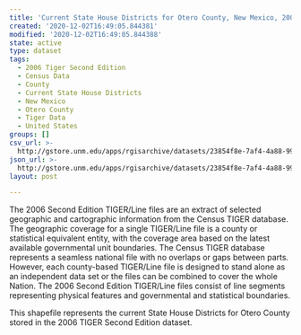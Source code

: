 ```yaml
---
title: 'Current State House Districts for Otero County, New Mexico, 2006se TIGER'
created: '2020-12-02T16:49:05.844381'
modified: '2020-12-02T16:49:05.844388'
state: active
type: dataset
tags:
  - 2006 Tiger Second Edition
  - Census Data
  - County
  - Current State House Districts
  - New Mexico
  - Otero County
  - Tiger Data
  - United States
groups: []
csv_url: >-
  http://gstore.unm.edu/apps/rgisarchive/datasets/23854f8e-7af4-4a88-9912-5d223e474e6a/tgr2006se_oter_sldlcu.derived.csv
json_url: >-
  http://gstore.unm.edu/apps/rgisarchive/datasets/23854f8e-7af4-4a88-9912-5d223e474e6a/tgr2006se_oter_sldlcu.derived.json
layout: post

---
```

The 2006 Second Edition TIGER/Line files are an extract of selected geographic and cartographic information from the Census TIGER database.  The geographic coverage for a single TIGER/Line file is a county or statistical equivalent entity, with the coverage area based on the latest available governmental unit boundaries. The Census TIGER database represents a seamless national file with no overlaps or gaps between parts.  However, each county-based TIGER/Line file is designed to stand alone as an independent data set or the files can be combined to cover the whole Nation.  The 2006 Second Edition  TIGER/Line files consist of line segments representing physical features and governmental and statistical boundaries.  

This shapefile represents the current State House Districts for Otero County stored in the 2006 TIGER Second Edition dataset.
